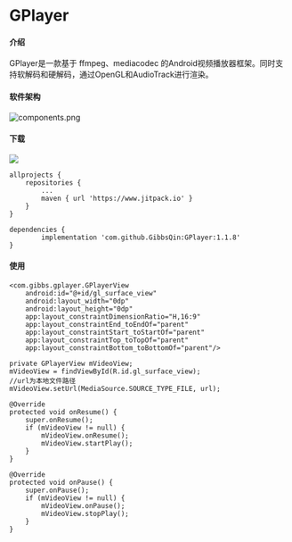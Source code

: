 # GPlayer

#### 介绍
GPlayer是一款基于 ffmpeg、mediacodec 的Android视频播放器框架。同时支持软解码和硬解码，通过OpenGL和AudioTrack进行渲染。

#### 软件架构
![](https://images.gitee.com/uploads/images/2020/0728/090047_bf03f1d8_5383286.png "components.png")

#### 下载
[![](https://www.jitpack.io/v/GibbsQin/GPlayer.svg)](https://www.jitpack.io/#GibbsQin/GPlayer)

	allprojects {
		repositories {
			...
			maven { url 'https://www.jitpack.io' }
		}
	}

	dependencies {
	        implementation 'com.github.GibbsQin:GPlayer:1.1.8'
	}

#### 使用
    <com.gibbs.gplayer.GPlayerView
        android:id="@+id/gl_surface_view"
        android:layout_width="0dp"
        android:layout_height="0dp"
        app:layout_constraintDimensionRatio="H,16:9"
        app:layout_constraintEnd_toEndOf="parent"
        app:layout_constraintStart_toStartOf="parent"
        app:layout_constraintTop_toTopOf="parent"
        app:layout_constraintBottom_toBottomOf="parent"/>

    private GPlayerView mVideoView;
    mVideoView = findViewById(R.id.gl_surface_view);
    //url为本地文件路径
    mVideoView.setUrl(MediaSource.SOURCE_TYPE_FILE, url);

    @Override
    protected void onResume() {
        super.onResume();
        if (mVideoView != null) {
            mVideoView.onResume();
            mVideoView.startPlay();
        }
    }

    @Override
    protected void onPause() {
        super.onPause();
        if (mVideoView != null) {
            mVideoView.onPause();
            mVideoView.stopPlay();
        }
    }